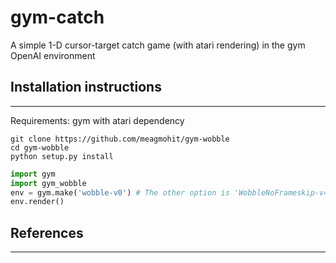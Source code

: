 # gym-catch
A simple 1-D cursor-target catch game (with atari rendering) in the gym OpenAI environment

## Installation instructions
----------------------------

Requirements: gym with atari dependency

```shell
git clone https://github.com/meagmohit/gym-wobble
cd gym-wobble
python setup.py install
```

```python
import gym
import gym_wobble
env = gym.make('wobble-v0') # The other option is 'WobbleNoFrameskip-v4'
env.render()
```

## References
-------------
